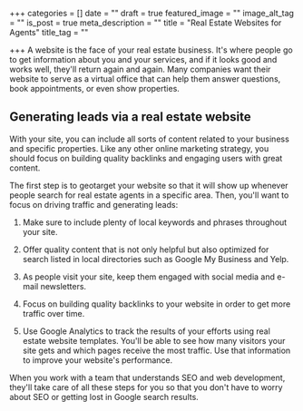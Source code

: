 +++
categories = []
date = ""
draft = true
featured_image = ""
image_alt_tag = ""
is_post = true
meta_description = ""
title = "Real Estate Websites for Agents"
title_tag = ""

+++
A website is the face of your real estate business. It's where people go to get information about you and your services, and if it looks good and works well, they'll return again and again. Many companies want their website to serve as a virtual office that can help them answer questions, book appointments, or even show properties.

## Generating leads via a real estate website

With your site, you can include all sorts of content related to your business and specific properties. Like any other online marketing strategy, you should focus on building quality backlinks and engaging users with great content.

The first step is to geotarget your website so that it will show up whenever people search for real estate agents in a specific area. Then, you'll want to focus on driving traffic and generating leads:

1) Make sure to include plenty of local keywords and phrases throughout your site.

2) Offer quality content that is not only helpful but also optimized for search listed in local directories such as Google My Business and Yelp.

3) As people visit your site, keep them engaged with social media and e-mail newsletters.

4) Focus on building quality backlinks to your website in order to get more traffic over time.

5) Use Google Analytics to track the results of your efforts using real estate website templates. You'll be able to see how many visitors your site gets and which pages receive the most traffic. Use that information to improve your website's performance.

When you work with a team that understands SEO and web development, they'll take care of all these steps for you so that you don't have to worry about SEO or getting lost in Google search results.